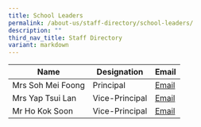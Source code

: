 ```yaml
---
title: School Leaders
permalink: /about-us/staff-directory/school-leaders/
description: ""
third_nav_title: Staff Directory
variant: markdown
---
```

| Name | Designation | Email |
| -------- | -------- | -------- |
Mrs Soh Mei Foong     | Principal     | <a href="mailto:fmsp@moe.edu.sg" target="">Email</a>     |
| Mrs Yap Tsui Lan     | Vice-Principal     | <a href="mailto:fmsp@moe.edu.sg" target="">Email</a>     |
| Mr Ho Kok Soon     | Vice-Principal     | <a href="mailto:fmsp@moe.edu.sg" target="">Email</a>     |